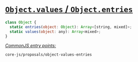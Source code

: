 # [`Object.values` / `Object.entries`](https://github.com/tc39/proposal-object-values-entries)
```js
class Object {
  static entries(object: Object): Array<[string, mixed]>;
  static values(object: any): Array<mixed>;
}
```
[*CommonJS entry points:*](/docs/Usage.md#commonjs-api)
```
core-js/proposals/object-values-entries
```
